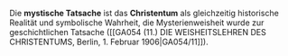
Die **mystische Tatsache** ist das **Christentum** als gleichzeitig historische Realität und symbolische Wahrheit, die Mysterienweisheit wurde zur geschichtlichen Tatsache ([[GA054 (11.) DIE WEISHEITSLEHREN DES CHRISTENTUMS, Berlin, 1. Februar 1906|GA054/11]]).
